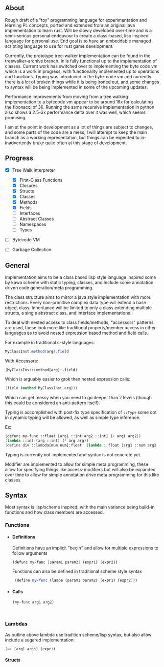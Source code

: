## About

Rough draft of a "toy" programming language for experimentation and learning PL concepts, ported and extended
from an original java implementation to learn rust. Will be slowly developed over-time and is a semi-serious
personal endeavour to create a class-based, lisp inspired language for personal use. End goal is to have an
embeddable managed scripting language to use for rust game development.

Currently, the prototype tree-walker implementation can be found in the treewalker-archive branch. In is fully
functional up to the implementation of classes. Current work has switched over to implementing the byte code vm
which is a work in progress, with functionality implemented up to operations and functions. Typing was introduced
in the byte-code vm and currently there is a lot of broken things while it is being ironed out, and some changes
to syntax will be being implemented in some of the upcoming updates.

Performance improvements from moving from a tree walking implementation to a bytecode vm appear to be around 16x
for calculating the fibonacci of 30. Running the same recursive implementation in python also shows a 2.5-3x
performance delta over it was well, which seems promising.

I am at the point in development as a lot of things are subject to changes, and some parts of the code are a mess,
I will attempt to keep the main branch as a working representation, but things can be expected to in-inadvertently
brake quite often at this stage of development.





## Progress
- [x] Tree Walk Interpreter
  - [x] First-Class Functions
  - [X] Closures
  - [x] Structs
  - [x] Classes
  - [x] Methods
  - [x] Fields
  - [ ] Interfaces
  - [ ] Abstract Classes
  - [ ] Namespaces
  - [ ] Types
- [ ] Bytecode VM
- [ ] Garbage Collection



## General

Implementation aims to be a class based lisp style language inspired some by kawa scheme  with static typing, classes,
and include  some annotation driven code generation/meta programming.

The class structure aims to mirror a java style implementation with more restrictions. Every non-primitive complex
data type will extend a base object class. Inheritance will be limited to only a class extending multiple structs,
a single abstract class, and interface implementations.

To deal with nested access to class fields/methods, "accessors" patterns are used, these look more like traditional
property/member access in other languages as to avoid nested expression based method and field calls.


For example in traditional c-style languages:
```java
MyClassInst.method(arg).field
```

With Accessors:
```
(MyClassInst::method[arg]:.field)
```

Which is arguably easier to grok then nested expression calls:
```lisp
(field (method MyClassInst arg)))
```

Which can get messy when you need to go deeper than 2 levels (though this could be considered an anti-pattern itself).


Typing is accomplished with post-fix type specification of ```::Type``` some opt in dynamic typing will be allowed,
as well as simple type inference.

Ex:
```lisp
(defunc my-func ::float [arg1 ::int arg2 ::int] (/ arg1 arg2))
(lambda ::int (arg ::int) (* arg arg))
(define div ::lambda[num num]:float  (lambda ::float (arg1 ::num arg2 ::num) (/ arg1 arg2))) 
```

Typing is currently not implemented and syntax is not concrete yet.


Modifier are implemented to allow for simple meta programming, these allow for specifying things like access-modifiers
but will also be expanded over time to allow for simple annotation drive meta programming for this like classes.



## Syntax

Most syntax is lisp/scheme inspired, with the main variance being build-in functions and how class members
are accessed.



### Functions

- #### Definitions

  Definitions have an implicit "begin" and allow for multiple expressions to follow arguments

    ```scheme
  (defunc my-func [param1 param2] (expr1) (expr2))
    ```

  Functions can also be defined in traditional scheme style syntax
  ```scheme
   (define my-func (lamba (param1 param2) (expr1) (expr2)))
  ```


- #### Calls
    ```
    (my-func arg1 arg2)
    ```

<br>

### Lambdas

As outline above lambda use tradition scheme/lisp syntax, but also allow include a sugared implementation:

```scheme
(=> (arg1 args) (expr))
```


#### Structs


